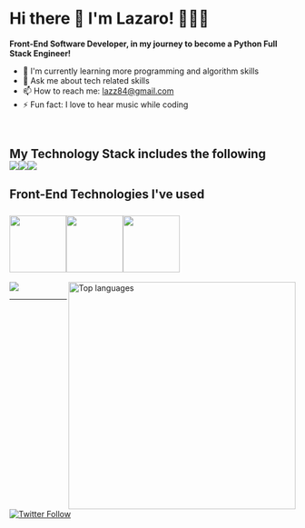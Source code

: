 # **Hi there 👋 I'm Lazaro! 👨🏻‍💻**

**Front-End Software Developer, in my journey to become a Python Full Stack Engineer!**


- 🌱 I'm currently learning more programming and algorithm skills 
- 💬 Ask me about tech related skills
- 📫 How to reach me: lazz84@gmail.com
- ⚡ Fun fact: I love to hear music while coding
<br>

## My Technology Stack includes the following <br><img src="https://user-images.githubusercontent.com/116032611/226149156-623663f9-bf6e-49ef-8723-78722c7667ab.png"><img src="https://user-images.githubusercontent.com/116032611/226149337-e0a48358-103a-43b4-9457-ea97eeeed86a.png"><img src="https://user-images.githubusercontent.com/116032611/226149795-fa83c2ed-2a75-44cd-bd06-c7c41b7f0b03.png">
## Front-End Technologies I've used <br> <br><img style="height:100px" src="https://cdn.jsdelivr.net/gh/devicons/devicon/icons/html5/html5-plain-wordmark.svg" /><img style="height:100px" src="https://cdn.jsdelivr.net/gh/devicons/devicon/icons/css3/css3-plain-wordmark.svg" /><img style="height:100px" src="https://cdn.jsdelivr.net/gh/devicons/devicon/icons/javascript/javascript-plain.svg" />
<a href="https://github.com/lazaromasot">
  <img align="right" width="400" src="https://github-readme-stats.vercel.app/api/top-langs/?username=lazaromasot&layout=compact&theme=react" alt="Top languages" />
</a><img src="https://github-readme-stats.vercel.app/api?username=lazaromasot&&show_icons=true&title_color=ffffff&icon_color=bb2acf&text_color=daf7dc&bg_color=082032">
<hr>
<!-- Social Links With follower Counts -->
<a href="https://twitter.com/LazDMasotDev"><img alt="Twitter Follow" src="https://img.shields.io/twitter/follow/LazDMasotDev?label=Twitter!&style=for-the-badge&logo=twitter&color=1DA1F2"> </a>
